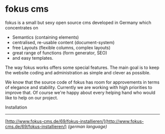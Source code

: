 fokus cms
=========

fokus is a small but sexy open source cms developed in Germany which concentrates on

* Semantics (containing elements)
* centralised, re-usable content (document-system)
* free Layouts (flexible columns, complex layouts)
* great range of functions (form generator, SEO)
* and easy templates.


The way fokus works offers some special features. The main goal is to keep the website coding and administration as simple and clever as possible.

We know that the source code of fokus has room for approvements in terms of elegance and stability. Currently we are working with high priorities to improve that. Of course we're happy about every helping hand who would like to help on our project.


Installation
____________

[http://www.fokus-cms.de/69/fokus-installieren/](http://www.fokus-cms.de/69/fokus-installieren/) *(german language)*